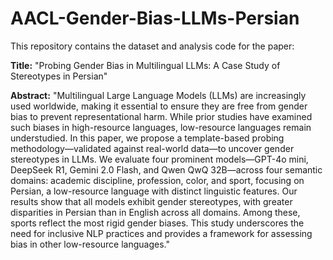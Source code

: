 # AACL-Gender-Bias-LLMs-Persian

This repository contains the dataset and analysis code for the paper:

**Title:** "Probing Gender Bias in Multilingual LLMs: A Case Study of Stereotypes in Persian"

**Abstract:** "Multilingual Large Language Models (LLMs) are increasingly used worldwide, making it essential to ensure they are free from gender bias to prevent representational harm. While prior studies have examined such biases in high-resource languages, low-resource languages remain understudied. In this paper, we propose a template-based probing methodology—validated against real-world data—to uncover gender stereotypes in LLMs. We evaluate four prominent models—GPT-4o mini, DeepSeek R1, Gemini 2.0 Flash, and Qwen QwQ 32B—across four semantic domains: academic discipline, profession, color, and sport, focusing on Persian, a low-resource language with distinct linguistic features. Our results show that all models exhibit gender stereotypes, with greater disparities in Persian than in English across all domains. Among these, sports reflect the most rigid gender biases. This study underscores the need for inclusive NLP practices and provides a framework for assessing bias in other low-resource languages."
